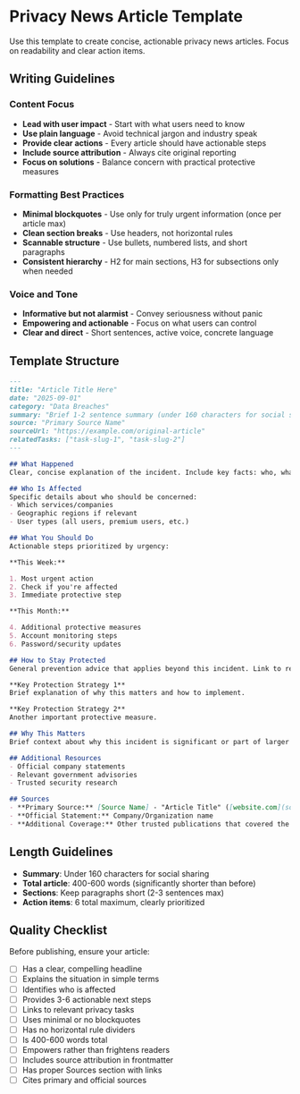 # Privacy News Article Template

Use this template to create concise, actionable privacy news articles. Focus on readability and clear action items.

## Writing Guidelines

### Content Focus
- **Lead with user impact** - Start with what users need to know
- **Use plain language** - Avoid technical jargon and industry speak
- **Provide clear actions** - Every article should have actionable steps
- **Include source attribution** - Always cite original reporting
- **Focus on solutions** - Balance concern with practical protective measures

### Formatting Best Practices
- **Minimal blockquotes** - Use only for truly urgent information (once per article max)
- **Clean section breaks** - Use headers, not horizontal rules
- **Scannable structure** - Use bullets, numbered lists, and short paragraphs
- **Consistent hierarchy** - H2 for main sections, H3 for subsections only when needed

### Voice and Tone
- **Informative but not alarmist** - Convey seriousness without panic
- **Empowering and actionable** - Focus on what users can control
- **Clear and direct** - Short sentences, active voice, concrete language

## Template Structure

```markdown
---
title: "Article Title Here"
date: "2025-09-01"
category: "Data Breaches"
summary: "Brief 1-2 sentence summary (under 160 characters for social sharing)."
source: "Primary Source Name"
sourceUrl: "https://example.com/original-article"
relatedTasks: ["task-slug-1", "task-slug-2"]
---

## What Happened
Clear, concise explanation of the incident. Include key facts: who, what, when, how many affected. Use simple language that non-tech users can understand.

## Who Is Affected
Specific details about who should be concerned:
- Which services/companies
- Geographic regions if relevant  
- User types (all users, premium users, etc.)

## What You Should Do
Actionable steps prioritized by urgency:

**This Week:**

1. Most urgent action
2. Check if you're affected
3. Immediate protective step

**This Month:**

4. Additional protective measures
5. Account monitoring steps
6. Password/security updates

## How to Stay Protected
General prevention advice that applies beyond this incident. Link to relevant privacy tasks.

**Key Protection Strategy 1**
Brief explanation of why this matters and how to implement.

**Key Protection Strategy 2** 
Another important protective measure.

## Why This Matters
Brief context about why this incident is significant or part of larger trends.

## Additional Resources
- Official company statements
- Relevant government advisories
- Trusted security research

## Sources
- **Primary Source:** [Source Name] - "Article Title" ([website.com](source-url))
- **Official Statement:** Company/Organization name
- **Additional Coverage:** Other trusted publications that covered the story
```

## Length Guidelines
- **Summary**: Under 160 characters for social sharing
- **Total article**: 400-600 words (significantly shorter than before)
- **Sections**: Keep paragraphs short (2-3 sentences max)
- **Action items**: 6 total maximum, clearly prioritized

## Quality Checklist

Before publishing, ensure your article:

- [ ] Has a clear, compelling headline
- [ ] Explains the situation in simple terms
- [ ] Identifies who is affected
- [ ] Provides 3-6 actionable next steps
- [ ] Links to relevant privacy tasks
- [ ] Uses minimal or no blockquotes
- [ ] Has no horizontal rule dividers
- [ ] Is 400-600 words total
- [ ] Empowers rather than frightens readers
- [ ] Includes source attribution in frontmatter
- [ ] Has proper Sources section with links
- [ ] Cites primary and official sources
